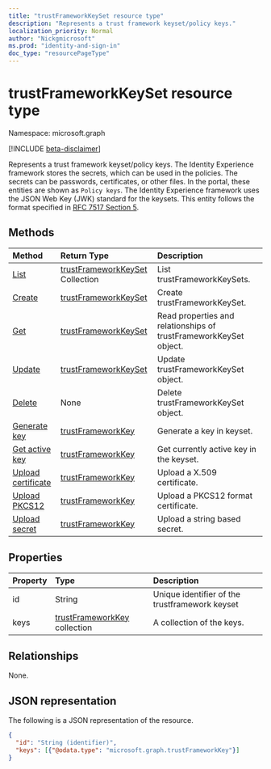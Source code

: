 ```yaml
---
title: "trustFrameworkKeySet resource type"
description: "Represents a trust framework keyset/policy keys."
localization_priority: Normal
author: "Nickgmicrosoft"
ms.prod: "identity-and-sign-in"
doc_type: "resourcePageType"
---
```


# trustFrameworkKeySet resource type

Namespace: microsoft.graph

[!INCLUDE [beta-disclaimer](../../includes/beta-disclaimer.md)]

Represents a trust framework keyset/policy keys. The Identity Experience framework stores the secrets, which can be used in the policies. The secrets can be passwords, certificates, or other files. In the portal, these entities are shown as `Policy keys`. The Identity Experience framework uses the JSON Web Key (JWK) standard for the keysets. This entity follows the format specified in [RFC 7517 Section 5](https://tools.ietf.org/html/rfc7517#section-5).

## Methods

| Method       | Return Type | Description |
|:-------------|:------------|:------------|
| [List](../api/trustframework-list-keysets.md) | [trustFrameworkKeySet](trustframeworkkeyset.md) Collection | List trustFrameworkKeySets. |
| [Create](../api/trustframework-post-keysets.md) | [trustFrameworkKeySet](trustframeworkkeyset.md) | Create  trustFrameworkKeySet. |
| [Get](../api/trustframeworkkeyset-get.md) | [trustFrameworkKeySet](trustframeworkkeyset.md) | Read properties and relationships of trustFrameworkKeySet object. |
| [Update](../api/trustframeworkkeyset-update.md) | [trustFrameworkKeySet](trustframeworkkeyset.md) | Update trustFrameworkKeySet object. |
| [Delete](../api/trustframeworkkeyset-delete.md) | None | Delete trustFrameworkKeySet object. |
|[Generate key](../api/trustframeworkkeyset-generatekey.md)|[trustFrameworkKey](trustframeworkkey.md)| Generate a key in keyset. |
|[Get active key](../api/trustframeworkkeyset-getactivekey.md)|[trustFrameworkKey](trustframeworkkey.md)| Get currently active key in the keyset. |
|[Upload certificate](../api/trustframeworkkeyset-uploadcertificate.md)|[trustFrameworkKey](trustframeworkkey.md)| Upload a X.509 certificate. |
|[Upload PKCS12](../api/trustframeworkkeyset-uploadpkcs12.md)|[trustFrameworkKey](trustframeworkkey.md)| Upload a PKCS12 format certificate. |
|[Upload secret](../api/trustframeworkkeyset-uploadsecret.md)|[trustFrameworkKey](trustframeworkkey.md)| Upload a string based secret. |

## Properties

| Property     | Type        | Description |
|:-------------|:------------|:------------|
|id|String| Unique identifier of the trustframework keyset |
|keys|[trustFrameworkKey](trustframeworkkey.md) collection| A collection of the keys. |

## Relationships

None.

## JSON representation

The following is a JSON representation of the resource.

<!-- {
  "blockType": "resource",
  "optionalProperties": [

  ],
  "@odata.type": "microsoft.graph.trustFrameworkKeySet",
  "keyProperty": "id"
}-->

```json
{
  "id": "String (identifier)",
  "keys": [{"@odata.type": "microsoft.graph.trustFrameworkKey"}]
}
```

<!-- uuid: 16cd6b66-4b1a-43a1-adaf-3a886856ed98
2019-02-04 14:57:30 UTC -->
<!-- {
  "type": "#page.annotation",
  "description": "trustFrameworkKeySet resource",
  "keywords": "",
  "section": "documentation",
  "tocPath": ""
}-->


